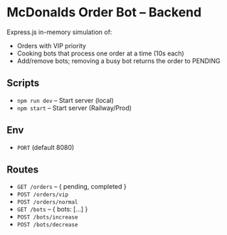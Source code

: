 # McDonalds Order Bot – Backend

Express.js in-memory simulation of:
- Orders with VIP priority
- Cooking bots that process one order at a time (10s each)
- Add/remove bots; removing a busy bot returns the order to PENDING

## Scripts
- `npm run dev` – Start server (local)
- `npm start` – Start server (Railway/Prod)

## Env
- `PORT` (default 8080)

## Routes
- `GET /orders` – { pending, completed }
- `POST /orders/vip`
- `POST /orders/normal`
- `GET /bots` – { bots: [...] }
- `POST /bots/increase`
- `POST /bots/decrease`
